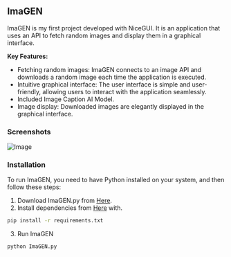 ## ImaGEN

ImaGEN is my first project developed with NiceGUI. It is an application that uses an API to fetch random images and display them in a graphical interface.

**Key Features:**

- Fetching random images: ImaGEN connects to an image API and downloads a random image each time the application is executed.
- Intuitive graphical interface: The user interface is simple and user-friendly, allowing users to interact with the application seamlessly.
- Included Image Caption AI Model.
- Image display: Downloaded images are elegantly displayed in the graphical interface.

### Screenshots

![Image](./Completed/ImaGEN/Result.png)

### Installation

To run ImaGEN, you need to have Python installed on your system, and then follow these steps:

1. Download ImaGEN.py from [Here](./Completed/ImaGEN/).
2. Install dependencies from [Here](./Completed/ImaGEN/) with.
```bash
pip install -r requirements.txt
```
3. Run ImaGEN
```bash
python ImaGEN.py
```
